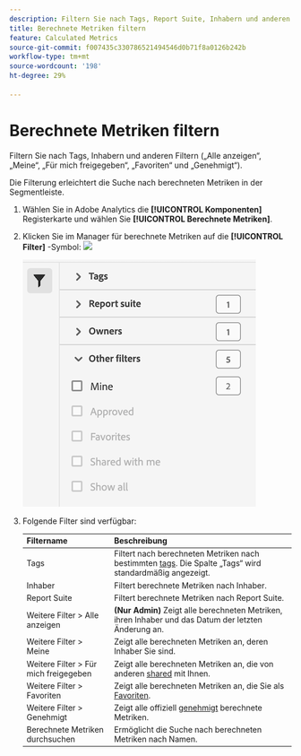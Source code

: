 ```yaml
---
description: Filtern Sie nach Tags, Report Suite, Inhabern und anderen Filtern (Alle anzeigen, Meine, Für mich freigegeben, Favoriten und Genehmigt).
title: Berechnete Metriken filtern
feature: Calculated Metrics
source-git-commit: f007435c330786521494546d0b71f8a0126b242b
workflow-type: tm+mt
source-wordcount: '198'
ht-degree: 29%

---
```


# Berechnete Metriken filtern

Filtern Sie nach Tags, Inhabern und anderen Filtern („Alle anzeigen“, „Meine“, „Für mich freigegeben“, „Favoriten“ und „Genehmigt“).

Die Filterung erleichtert die Suche nach berechneten Metriken in der Segmentleiste.

1. Wählen Sie in Adobe Analytics die **[!UICONTROL Komponenten]** Registerkarte und wählen Sie **[!UICONTROL Berechnete Metriken]**.

1. Klicken Sie im Manager für berechnete Metriken auf die **[!UICONTROL Filter]** -Symbol:  ![](https://spectrum.adobe.com/static/icons/workflow_18/Smock_Filter_18_N.svg)

   ![](assets/filtering.png)

1. Folgende Filter sind verfügbar:

   | Filtername | Beschreibung |
   |---|---|
   | Tags | Filtert nach berechneten Metriken nach bestimmten [tags](/help/components/c-calcmetrics/c-workflow/cm-workflow/cm-tagging.md). Die Spalte „Tags“ wird standardmäßig angezeigt. |
   | Inhaber | Filtert berechnete Metriken nach Inhaber. |
   | Report Suite | Filtert berechnete Metriken nach Report Suite. |
   | Weitere Filter > Alle anzeigen | **(Nur Admin)** Zeigt alle berechneten Metriken, ihren Inhaber und das Datum der letzten Änderung an. |
   | Weitere Filter > Meine | Zeigt alle berechneten Metriken an, deren Inhaber Sie sind. |
   | Weitere Filter > Für mich freigegeben | Zeigt alle berechneten Metriken an, die von anderen [shared](/help/components/c-calcmetrics/c-workflow/cm-workflow/cm-sharing.md) mit Ihnen. |
   | Weitere Filter > Favoriten | Zeigt alle berechneten Metriken an, die Sie als [Favoriten](/help/components/segmentation/segmentation-workflow/t-seg-favorite.md). |
   | Weitere Filter > Genehmigt | Zeigt alle offiziell  [genehmigt](/help/components/c-calcmetrics/c-workflow/cm-workflow/cm-approving.md) berechnete Metriken. |
   | Berechnete Metriken durchsuchen | Ermöglicht die Suche nach berechneten Metriken nach Namen. |
